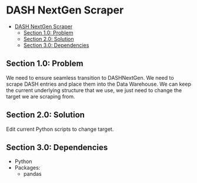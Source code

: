 # DASH NextGen Scraper

- [DASH NextGen Scraper](#dash-nextgen-scraper)
  - [Section 1.0: Problem](#section-10-problem)
  - [Section 2.0: Solution](#section-20-solution)
  - [Section 3.0: Dependencies](#section-30-dependencies)

## Section 1.0: Problem

We need to ensure seamless transition to DASHNextGen. We need to scrape DASH entries and place them into the Data Warehouse. We can keep the current underlying structure that we use, we just need to change the target we are scraping from.

## Section 2.0: Solution

Edit current Python scripts to change target.

## Section 3.0: Dependencies

- Python
- Packages:
  - pandas

